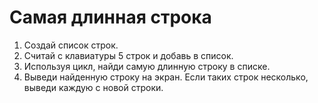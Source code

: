 # Самая длинная строка
1. Создай список строк.
2. Считай с клавиатуры 5 строк и добавь в список.
3. Используя цикл, найди самую длинную строку в списке.
4. Выведи найденную строку на экран. Если таких строк несколько, выведи каждую с новой строки.